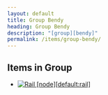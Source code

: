 ```yaml
---
layout: default
title: Group Bendy
heading: Group Bendy
description: "[group][bendy]"
permalink: /items/group-bendy/
---
```



## Items in Group

<ul class="list-items clearfix">
    <li><a href="{{site.baseurl}}/items/default-rail/"><img src="{{site.baseurl}}/assets/img/items/itemcubes/default_rail.png" data-toggle="tooltip" title="Rail [node][default:rail]"></a></li>
</ul>
